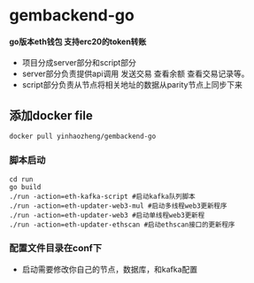 # gembackend-go
#### go版本eth钱包 支持erc20的token转账   
+ 项目分成server部分和script部分
+ server部分负责提供api调用 发送交易 查看余额 查看交易记录等。
+ script部分负责从节点将相关地址的数据从parity节点上同步下来

## 添加docker file
```cgo
docker pull yinhaozheng/gembackend-go
```

### 脚本启动
```cgo
cd run
go build
./run -action=eth-kafka-script #启动kafka队列脚本 
./run -action=eth-updater-web3-mul #启动多线程web3更新程序
./run -action=eth-updater-web3 #启动单线程web3更新程
./run -action=eth-updater-ethscan #启动ethscan接口的更新程序
```

### 配置文件目录在conf下
+ 启动需要修改你自己的节点，数据库，和kafka配置
